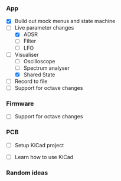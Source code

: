 ### App
- [x] Build out mock menus and state machine
- [ ] Live parameter changes
  - [x] ADSR
  - [ ] Filter
  - [ ] LFO
- [ ] Visualiser
  - [ ] Oscilloscope
  - [ ] Spectrum analyser
  - [x] Shared State
- [ ] Record to file
- [ ] Support for octave changes

### Firmware
- [ ] Support for octave changes

### PCB
- [ ] Setup KiCad project
- [ ] Learn how to use KiCad


### Random ideas